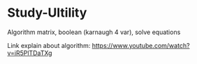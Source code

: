 # Study-Ultility
Algorithm matrix, boolean (karnaugh 4 var), solve equations

Link explain about algorithm: https://www.youtube.com/watch?v=iR5PlTDaTXg
